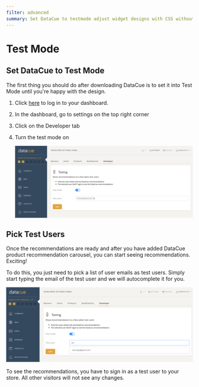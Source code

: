 ```yaml
---
filter: advanced
summary: Set DataCue to testmode adjust widget designs with CSS without disturbing your site visitors
---
```


# Test Mode

## Set DataCue to Test Mode 

The first thing you should do after downloading DataCue is to set it into Test Mode until you're happy with the design.

1. Click [here](https://app.datacue.co) to log in to your dashboard.

2. In the dashboard, go to settings on the top right corner

3. Click on the Developer tab

4. Turn the test mode on

    ![Test mode](./images/test-mode.png)



## Pick Test Users 

Once the recommendations are ready and after you have added DataCue product recommendation carousel, you can start seeing recommendations. Exciting! 

To do this, you just need to pick a list of user emails as test users. Simply start typing the email of the test user and we will autocomplete it for you. 

![Test mode](./images/test-users.png)

To see the recommendations, you have to sign in as a test user to your store. All other visitors will not see any changes.

